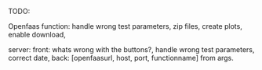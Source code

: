 TODO:

Openfaas function:
    handle wrong test parameters,
    zip files,
    create plots,
    enable download,

server:
    front:
        whats wrong with the buttons?,
        handle wrong test parameters,
        correct date,
    back:
        [openfaasurl, host, port, functionname] from args.

